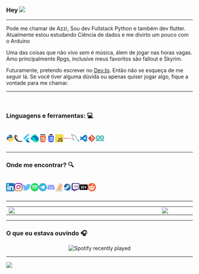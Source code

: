 ### Hey <img src="https://media.giphy.com/media/hvRJCLFzcasrR4ia7z/giphy.gif" width="25px">
---

Pode me chamar de Azzi, Sou dev Fullstack Python e também dev flutter.
Atualmente estou estudando Ciência de dados e me divirto um pouco com o Arduino

Uma das coisas que não vivo sem é música, álem de jogar nas horas vagas. Amo principalmente Rpgs, inclusive meus favoritos são fallout e Skyrim.

Futuramente, pretendo escrever no [Dev.to](https://dev.to/brunoazzireluto). Então não se esqueça de me seguir lá. Se você tiver alguma dúvida ou apenas quiser jogar algo, fique a vontade para me chamar.



---
<br />

### Linguagens e ferramentas:  💻

<br />

<a href="https://www.python.org" action="_blank">
<img align="left" alt="Python" width="22px" src="https://github.com/Brunoazzireluto/Brunoazzireluto/blob/master/images/icons/python.svg">
</a>

<a href="https://flask.palletsprojects.com/en/2.0.x/" action="_blank">
<img align="left" alt="flask" width="22px" src="https://github.com/Brunoazzireluto/Brunoazzireluto/blob/master/images/icons/flask.svg">
</a>

<a href="https://flutter.dev" action="_blank">
<img align="left" alt="Flutter" width="22px" src="https://github.com/Brunoazzireluto/Brunoazzireluto/blob/master/images/icons/flutter.svg">
</a>

<a href="https://dart.dev" action="_blank">
<img align="left" alt="Dart" width="22px" src="https://github.com/Brunoazzireluto/Brunoazzireluto/blob/master/images/icons/dart.svg">
</a>

<a href="https://github.com/Brunoazzireluto/BrunoAzzireluto/blob/master/images/icons/dart.svg" action="_blank">
<img align="left" alt="HTML" width="22px" src="https://github.com/Brunoazzireluto/Brunoazzireluto/blob/master/images/icons/html-5.svg">
</a>

<a href="https://github.com/Brunoazzireluto/BrunoAzzireluto/blob/master/images/icons/css-3.svg" action="_blank">
<img align="left" alt="CSS" width="22px" src="https://github.com/Brunoazzireluto/Brunoazzireluto/blob/master/images/icons/css-3.svg">
</a>

<a href="https://www.javascript.com" action="_blank">
<img align="left" alt="JS" width="22px" src="https://github.com/Brunoazzireluto/Brunoazzireluto/blob/master/images/icons/javascript.svg">
</a>

<a href="https://www.oracle.com/br/cloud/" action="_blank">
<img align="left" alt="Oracle OCI" width="22px" src="https://github.com/Brunoazzireluto/Brunoazzireluto/blob/master/images/icons/oracle.svg">
</a>

<a href="https://www.mysql.com" action="_blank">
<img align="left" alt="MySQL" width="22px" src="https://github.com/Brunoazzireluto/Brunoazzireluto/blob/master/images/icons/mysql.svg">
</a>

<a href="https://code.visualstudio.com" action="_blank">
<img align="left" alt="Vscode" width="22px" src="https://github.com/Brunoazzireluto/Brunoazzireluto/blob/master/images/icons/vscode.svg">
</a>

<a href="https://git-scm.com" action="_blank">
<img align="left" alt="git" width="22px" src="https://github.com/Brunoazzireluto/Brunoazzireluto/blob/master/images/icons/git.svg">
</a>


<a href="https://www.arduino.cc" action="_blank">
<img align="left" alt="Arduino" width="22px" src="https://github.com/Brunoazzireluto/Brunoazzireluto/blob/master/images/icons/arduino.svg">
</a>

<br />
<br />

---

### Onde me encontrar?  🔍

<br />


<a href="https://www.linkedin.com/in/bruno-alves-de-oliveira-4014a8127/" action="_blank">
<img align="left" alt="Azzi's Linkedin" width="22px" src="https://github.com/Brunoazzireluto/Brunoazzireluto/blob/master/images/icons/linkedin.svg">
</a>

<a href="https://www.instagram.com/bruno.azzireluto/" action="_blank">
<img align="left" alt="Azzi's Instagram" width="22px" src="https://github.com/Brunoazzireluto/Brunoazzireluto/blob/master/images/icons/instagram.svg">
</a>

<a href="https://twitter.com/Azzireluto" action="_blank">
<img align="left" alt="Azzi's Twitter" width="22px" src="https://github.com/Brunoazzireluto/Brunoazzireluto/blob/master/images/icons/twitter.svg">
</a>

<a href="https://open.spotify.com/user/12148535604" action="_blank">
<img align="left" alt="Azzi's Spotify" width="22px" src="https://github.com/Brunoazzireluto/Brunoazzireluto/blob/master/images/icons/spotify.svg">
</a>

<a href="https://t.me/Azzireluto" action="_blank">
<img align="left" alt="Azzi's Telegram" width="22px" src="https://github.com/Brunoazzireluto/Brunoazzireluto/blob/master/images/icons/telegram.svg">
</a>

<a href="https://discordapp.com/users/457705373722345473" action="_blank">
<img align="left" alt="Azzi's Discord" width="22px" src="https://github.com/Brunoazzireluto/Brunoazzireluto/blob/master/images/icons/discord.svg">
</a>

<a href="https://stackoverflow.com/users/14852405/brunoazzireluto" action="_blank">
<img align="left" alt="Azzi's StackOverflow" width="22px" src="https://github.com/Brunoazzireluto/Brunoazzireluto/blob/master/images/icons/stackoverflow.svg">
</a>

<a href="https://steamcommunity.com/id/brunoazzireluto/" action="_blank">
<img align="left" alt="Azzi's Steam" width="22px" src="https://github.com/Brunoazzireluto/Brunoazzireluto/blob/master/images/icons/steam.svg">
</a>


<a href="https://www.twitch.tv/brunoazzireluto" action="_blank">
<img align="left" alt="Azzi's Twitch" width="22px" src="https://github.com/Brunoazzireluto/Brunoazzireluto/blob/master/images/icons/twitch.svg">
</a>

<a href="https://dev.to/brunoazzireluto" action="_blank">
<img align="left" alt="Azzi's Dev.to" width="22px" src="https://github.com/Brunoazzireluto/Brunoazzireluto/blob/master/images/icons/dev.svg">
</a>

<a href="https://www.reddit.com/user/brunoazzireluto" action="_blank">
<img align="left" alt="Azzi's Reddit" width="22px" src="https://github.com/Brunoazzireluto/Brunoazzireluto/blob/master/images/icons/reddit.svg">
</a>

<br />
<br />

---

<center>
  <table>
    <tr>
        <td><img width="400px" align="left" src="https://github-readme-stats.vercel.app/api/top-langs/?username=Brunoazzireluto&hide=html&layout=compact&theme=tokyonight" /></td>
        <td><img width="450px" align="left" src="https://github-readme-stats.vercel.app/api?username=Brunoazzireluto&theme=tokyonight"/></td>
    </tr>   
  </table>
</center>  

---

### O que eu estava ouvindo 🎧
<center align="center">

![Spotify recently played](https://spotify-recently-played-readme.vercel.app/api?user=12148535604&width=500)

</center> 

---

![](https://komarev.com/ghpvc/?username=Brunoazzireluto&color=brightgreen&style=flat-square)